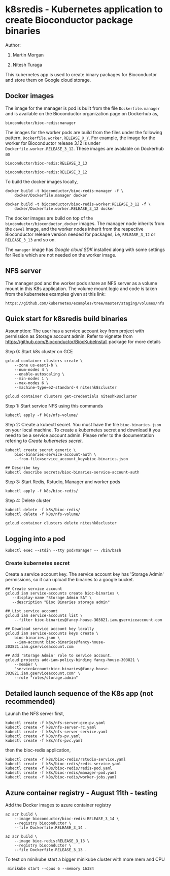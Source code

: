 # k8sredis - Kubernetes application to create Bioconductor package binaries

Author:

1. Martin Morgan

2. Nitesh Turaga

This kubernetes app is used to create binary packages for Bioconductor
and store them on Google cloud storage.

## Docker images

The image for the manager is pod is built from the file
`Dockerfile.manager` and is available on the Bioconductor organization
page on Dockerhub as,

	bioconductor/bioc-redis:manager

The images for the worker pods are build from the files under the
following pattern, `Dockerfile.worker.RELEASE_X_Y`. For example, the
image for the worker for Bioconductor release 3.12 is under
`Dockerfile.worker.RELEASE_3_12`. These images are available on
Dockerhub as

	bioconductor/bioc-redis:RELEASE_3_13

	bioconductor/bioc-redis:RELEASE_3_12

To build the docker images locally,

	docker build -t bioconductor/bioc-redis:manager -f \
		docker/Dockerfile.manager docker

	docker build -t bioconductor/bioc-redis-worker:RELEASE_3_12 -f \
		docker/Dockerfile.worker.RELEASE_3_12 docker

The docker images are build on top of the
`bioconductor/bioconductor_docker` images. The manager node inherits
from the `devel` image, and the worker nodes inherit from the
respective Bioconductor release version needed for packages, i.e,
`RELEASE_3_12` or `RELEASE_3_13` and so on.

The `manager` image has _Google cloud SDK_ installed along with some
settings for Redis which are not needed on the worker image.

## NFS server

The manager pod and the worker pods share an NFS server as a volume
mount in this K8s application. The volume mount logic and code is
taken from the kubernetes examples given at this link:

	https://github.com/kubernetes/examples/tree/master/staging/volumes/nfs

## Quick start for k8sredis build binaries

Assumption: The user has a service account key from project with
permission as Storage account admin. Refer to vignette from
https://github.com/Bioconductor/BiocKubeInstall package for more
details

Step 0: Start k8s cluster on GCE

    gcloud container clusters create \
        --zone us-east1-b \
        --num-nodes 4 \
        --enable-autoscaling \
        --min-nodes 1 \
        --max-nodes 6 \
        --machine-type=e2-standard-4 niteshk8scluster

	gcloud container clusters get-credentials niteshk8scluster

Step 1: Start service NFS using this commands

	kubectl apply -f k8s/nfs-volume/

Step 2: Create a kubectl secret. You must have the file
`bioc-binaries.json` on your local machine. To create a kubernetes
secret and download it you need to be a service account admin. Please
refer to the documentation refering to _Create kubernetes secret_.

	kubectl create secret generic \
		bioc-binaries-service-account-auth \
		--from-file=service_account_key=bioc-binaries.json

	## Describe key
	kubectl describe secrets/bioc-binaries-service-account-auth

Step 3: Start Redis, Rstudio, Manager and worker pods

	kubectl apply -f k8s/bioc-redis/

Step 4: Delete cluster

	kubectl delete -f k8s/bioc-redis/
	kubectl delete -f k8s/nfs-volume/

	gcloud container clusters delete niteshk8scluster

## Logging into a pod

	kubectl exec --stdin --tty pod/manager -- /bin/bash

### Create kubernetes secret

Create a service account key. The service account key has 'Storage
Admin' permissions, so it can upload the binaries to a google
bucket.

	## Create service account
	gcloud iam service-accounts create bioc-binaries \
	   --display-name "Storage Admin SA" \
	   --description "Bioc Binaries storage admin"

	## List service account
	gcloud iam service-accounts list \
		--filter bioc-binaries@fancy-house-303821.iam.gserviceaccount.com

	## Download service account key locally
	gcloud iam service-accounts keys create \
		bioc-binaries.json \
		--iam-account bioc-binaries@fancy-house-303821.iam.gserviceaccount.com

	## Add 'Storage Admin' role to service account.
	gcloud projects add-iam-policy-binding fancy-house-303821 \
		--member \
		"serviceAccount:bioc-binaries@fancy-house-303821.iam.gserviceaccount.com" \
		--role "roles/storage.admin"

## Detailed launch sequence of the K8s app (not recommended)

Launch the NFS server first,

	kubectl create -f k8s/nfs-server-gce-pv.yaml
	kubectl create -f k8s/nfs-server-rc.yaml
	kubectl create -f k8s/nfs-server-service.yaml
	kubectl create -f k8s/nfs-pv.yaml
	kubectl create -f k8s/nfs-pvc.yaml

then the bioc-redis application,

	kubectl create -f k8s/bioc-redis/rstudio-service.yaml
	kubectl create -f k8s/bioc-redis/redis-service.yaml
	kubectl create -f k8s/bioc-redis/redis-pod.yaml
	kubectl create -f k8s/bioc-redis/manager-pod.yaml
	kubectl create -f k8s/bioc-redis/worker-jobs.yaml

## Azure container registry - August 11th - testing

Add the Docker images to azure container registry

	az acr build \
		--image bioconductor/bioc-redis:RELEASE_3_14 \
		--registry bioconductor \
		--file Dockerfile.RELEASE_3_14 .

	az acr build \
		--image bioc-redis:RELEASE_3_13 \
		--registry bioconductor \
		--file Dockerfile.RELEASE_3_13 .

To test on minikube start a bigger minikube cluster with more mem and
CPU

	 minikube start --cpus 6 --memory 16384
